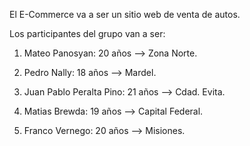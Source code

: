El E-Commerce va a ser un sitio web de venta de autos.

Los participantes del grupo van a ser:

1. Mateo Panosyan: 20 años --> Zona Norte.

2. Pedro Nally: 18 años --> Mardel.

3. Juan Pablo Peralta Pino: 21 años --> Cdad. Evita.

4. Matias Brewda: 19 años --> Capital Federal.

5. Franco Vernego: 20 años --> Misiones.

